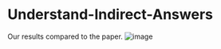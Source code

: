 # Understand-Indirect-Answers
Our results compared to the paper.
![image](https://user-images.githubusercontent.com/32479901/152432499-9380a12a-2b7b-42b8-9299-5d8575fe6fb8.png)
